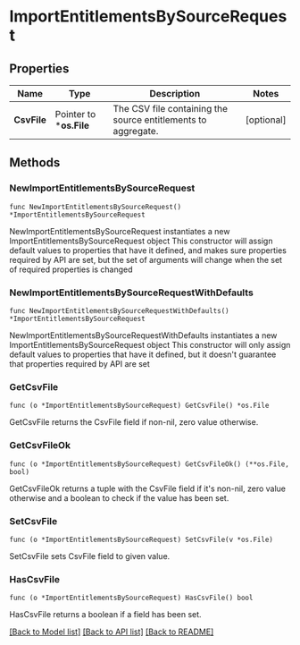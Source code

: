# ImportEntitlementsBySourceRequest

## Properties

Name | Type | Description | Notes
------------ | ------------- | ------------- | -------------
**CsvFile** | Pointer to ***os.File** | The CSV file containing the source entitlements to aggregate. | [optional] 

## Methods

### NewImportEntitlementsBySourceRequest

`func NewImportEntitlementsBySourceRequest() *ImportEntitlementsBySourceRequest`

NewImportEntitlementsBySourceRequest instantiates a new ImportEntitlementsBySourceRequest object
This constructor will assign default values to properties that have it defined,
and makes sure properties required by API are set, but the set of arguments
will change when the set of required properties is changed

### NewImportEntitlementsBySourceRequestWithDefaults

`func NewImportEntitlementsBySourceRequestWithDefaults() *ImportEntitlementsBySourceRequest`

NewImportEntitlementsBySourceRequestWithDefaults instantiates a new ImportEntitlementsBySourceRequest object
This constructor will only assign default values to properties that have it defined,
but it doesn't guarantee that properties required by API are set

### GetCsvFile

`func (o *ImportEntitlementsBySourceRequest) GetCsvFile() *os.File`

GetCsvFile returns the CsvFile field if non-nil, zero value otherwise.

### GetCsvFileOk

`func (o *ImportEntitlementsBySourceRequest) GetCsvFileOk() (**os.File, bool)`

GetCsvFileOk returns a tuple with the CsvFile field if it's non-nil, zero value otherwise
and a boolean to check if the value has been set.

### SetCsvFile

`func (o *ImportEntitlementsBySourceRequest) SetCsvFile(v *os.File)`

SetCsvFile sets CsvFile field to given value.

### HasCsvFile

`func (o *ImportEntitlementsBySourceRequest) HasCsvFile() bool`

HasCsvFile returns a boolean if a field has been set.


[[Back to Model list]](../README.md#documentation-for-models) [[Back to API list]](../README.md#documentation-for-api-endpoints) [[Back to README]](../README.md)


